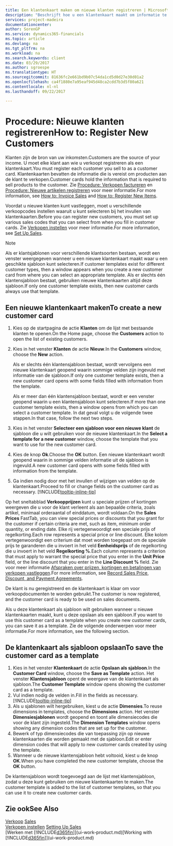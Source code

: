 ```yaml
---
title: Een klantenkaart maken om nieuwe klanten registreren | Microsoft Docs
description: "Beschrijft hoe u een klantenkaart maakt om informatie te registreren over elke nieuwe klant of cliënt aan wie u verkoopt."
services: project-madeira
documentationcenter: 
author: SorenGP
ms.service: dynamics365-financials
ms.topic: article
ms.devlang: na
ms.tgt_pltfrm: na
ms.workload: na
ms.search.keywords: client
ms.date: 03/29/2017
ms.author: sgroespe
ms.translationtype: HT
ms.sourcegitcommit: 81636fc2e661bd9b07c54da1cd5d0d27e30d01a2
ms.openlocfilehash: ca4f1880e7a95eaf945d48ca2cdd7b3d5f80a621
ms.contentlocale: nl-nl
ms.lasthandoff: 09/22/2017

---
```

# <a name="how-to-register-new-customers"></a><span data-ttu-id="69e3d-103">Procedure: Nieuwe klanten registreren</span><span class="sxs-lookup"><span data-stu-id="69e3d-103">How to: Register New Customers</span></span>
<span data-ttu-id="69e3d-104">Klanten zijn de bron van uw inkomsten.</span><span class="sxs-lookup"><span data-stu-id="69e3d-104">Customers are the source of your income.</span></span> <span data-ttu-id="69e3d-105">U moet elke klant aan wie u verkoopt registreren als een klantenkaart.</span><span class="sxs-lookup"><span data-stu-id="69e3d-105">You must register each customer you sell to as a customer card.</span></span> <span data-ttu-id="69e3d-106">Klantenkaarten bevatten de informatie die is vereist om producten aan de klant te verkopen.</span><span class="sxs-lookup"><span data-stu-id="69e3d-106">Customer cards hold the information that is required to sell products to the customer.</span></span> <span data-ttu-id="69e3d-107">Zie [Procedure: Verkopen factureren](sales-how-invoice-sales.md) en [Procedure: Nieuwe artikelen registreren](inventory-how-register-new-items.md) voor meer informatie.</span><span class="sxs-lookup"><span data-stu-id="69e3d-107">For more information, see [How to: Invoice Sales](sales-how-invoice-sales.md) and [How to: Register New Items](inventory-how-register-new-items.md).</span></span>  

<span data-ttu-id="69e3d-108">Voordat u nieuwe klanten kunt vastleggen, moet u verschillende verkoopcodes instellen waaruit u kunt selecteren bij het invullen van klantenkaarten.</span><span class="sxs-lookup"><span data-stu-id="69e3d-108">Before you can register new customers, you must set up various sales codes that you can select from when you fill in customer cards.</span></span> <span data-ttu-id="69e3d-109">Zie [Verkopen instellen](sales-setup-sales.md) voor meer informatie.</span><span class="sxs-lookup"><span data-stu-id="69e3d-109">For more information, see [Set Up Sales](sales-setup-sales.md).</span></span>

> [!NOTE]  
>   <span data-ttu-id="69e3d-110">Als er klantsjablonen voor verschillende klantsoorten bestaan, wordt een venster weergegeven wanneer u een nieuwe klantenkaart maakt waar u een geschikte sjabloon kunt selecteren.</span><span class="sxs-lookup"><span data-stu-id="69e3d-110">If customer templates exist for different customer types, then a window appears when you create a new customer card from where you can select an appropriate template.</span></span> <span data-ttu-id="69e3d-111">Als er slechts één klantensjabloon bestaat, gebruiken nieuwe klantenkaarten altijd deze sjabloon.</span><span class="sxs-lookup"><span data-stu-id="69e3d-111">If only one customer template exists, then new customer cards always use that template.</span></span>

## <a name="to-create-a-new-customer-card"></a><span data-ttu-id="69e3d-112">Een nieuwe klantenkaart maken</span><span class="sxs-lookup"><span data-stu-id="69e3d-112">To create a new customer card</span></span>
1. <span data-ttu-id="69e3d-113">Kies op de startpagina de actie **Klanten** om de lijst met bestaande klanten te openen.</span><span class="sxs-lookup"><span data-stu-id="69e3d-113">On the Home page, choose the **Customers** action to open the list of existing customers.</span></span>  
2. <span data-ttu-id="69e3d-114">Kies in het venster **Klanten** de actie **Nieuw**.</span><span class="sxs-lookup"><span data-stu-id="69e3d-114">In the **Customers** window, choose the **New** action.</span></span>

    <span data-ttu-id="69e3d-115">Als er slechts één klantensjabloon bestaat, wordt vervolgens een nieuwe klantenkaart geopend waarin sommige velden zijn ingevuld met informatie van de sjabloon.</span><span class="sxs-lookup"><span data-stu-id="69e3d-115">If only one customer template exists, then a new customer card opens with some fields filled with information from the template.</span></span>

    <span data-ttu-id="69e3d-116">Als er meer dan één klantensjabloon bestaat, wordt er een venster geopend waarin u een klantensjabloon kunt selecteren.</span><span class="sxs-lookup"><span data-stu-id="69e3d-116">If more than one customer template exists, then a window opens from which you can select a customer template.</span></span> <span data-ttu-id="69e3d-117">In dat geval volgt u de volgende twee stappen.</span><span class="sxs-lookup"><span data-stu-id="69e3d-117">In that case, follow the next two steps.</span></span>
3. <span data-ttu-id="69e3d-118">Kies in het venster **Selecteer een sjabloon voor een nieuwe klant** de sjabloon die u wilt gebruiken voor de nieuwe klantenkaart.</span><span class="sxs-lookup"><span data-stu-id="69e3d-118">In the **Select a template for a new customer** window, choose the template that you want to use for the new customer card.</span></span>
4. <span data-ttu-id="69e3d-119">Kies de knop **Ok**.</span><span class="sxs-lookup"><span data-stu-id="69e3d-119">Choose the **OK** button.</span></span> <span data-ttu-id="69e3d-120">Een nieuwe klantenkaart wordt geopend waarin in sommige velden informatie uit de sjabloon is ingevuld.</span><span class="sxs-lookup"><span data-stu-id="69e3d-120">A new customer card opens with some fields filled with information from the template.</span></span>  
5. <span data-ttu-id="69e3d-121">Ga indien nodig door met het invullen of wijzigen van velden op de klantenkaart.</span><span class="sxs-lookup"><span data-stu-id="69e3d-121">Proceed to fill or change fields on the customer card as necessary.</span></span> [!INCLUDE[tooltip-inline-tip](includes/tooltip-inline-tip_md.md)]

<span data-ttu-id="69e3d-122">Op het sneltabblad **Verkoopprijzen** kunt u speciale prijzen of kortingen weergeven die u voor de klant verleent als aan bepaalde criteria, zoals artikel, minimaal orderaantal of einddatum, wordt voldaan.</span><span class="sxs-lookup"><span data-stu-id="69e3d-122">On the **Sales Prices** FastTab, you can view special prices or discounts that you grant for the customer if certain criteria are met, such as item, minimum order quantity, or ending date.</span></span> <span data-ttu-id="69e3d-123">Elke rij vertegenwoordigt een speciale prijs of regelkorting.</span><span class="sxs-lookup"><span data-stu-id="69e3d-123">Each row represents a special price or line discount.</span></span> <span data-ttu-id="69e3d-124">Elke kolom vertegenwoordigt een criterium dat moet worden toegepast om de speciale prijs te garanderen die u invoert in het veld **Eenheidsprijs** of de regelkorting die u invoert in het veld **Regelkorting %**.</span><span class="sxs-lookup"><span data-stu-id="69e3d-124">Each column represents a criterion that must apply to warrant the special price that you enter in the **Unit Price** field, or the line discount that you enter in the **Line Discount %** field.</span></span> <span data-ttu-id="69e3d-125">Zie voor meer informatie [Afspraken over prijzen, kortingen en betalingen van verkopen vastleggen](sales-how-record-sales-price-discount-payment-agreements.md).</span><span class="sxs-lookup"><span data-stu-id="69e3d-125">For more information, see [Record Sales Price, Discount, and Payment Agreements](sales-how-record-sales-price-discount-payment-agreements.md).</span></span>

<span data-ttu-id="69e3d-126">De klant is nu geregistreerd en de klantenkaart is klaar om voor verkoopdocumenten te worden gebruikt.</span><span class="sxs-lookup"><span data-stu-id="69e3d-126">The customer is now registered, and the customer card is ready to be used on sales documents.</span></span>

<span data-ttu-id="69e3d-127">Als u deze klantenkaart als sjabloon wilt gebruiken wanneer u nieuwe klantenkaarten maakt, kunt u deze opslaan als een sjabloon.</span><span class="sxs-lookup"><span data-stu-id="69e3d-127">If you want to use this customer card as a template when you create new customer cards, you can save it as a template.</span></span> <span data-ttu-id="69e3d-128">Zie de volgende onderwerpen voor meer informatie.</span><span class="sxs-lookup"><span data-stu-id="69e3d-128">For more information, see the following section.</span></span>

## <a name="to-save-the-customer-card-as-a-template"></a><span data-ttu-id="69e3d-129">De klantenkaart als sjabloon opslaan</span><span class="sxs-lookup"><span data-stu-id="69e3d-129">To save the customer card as a template</span></span>
1. <span data-ttu-id="69e3d-130">Kies in het venster **Klantenkaart** de actie **Opslaan als sjabloon**.</span><span class="sxs-lookup"><span data-stu-id="69e3d-130">In the **Customer Card** window, choose the **Save as Template** action.</span></span> <span data-ttu-id="69e3d-131">Het venster **Klantensjabloon** opent de weergave van de klantenkaart als sjabloon.</span><span class="sxs-lookup"><span data-stu-id="69e3d-131">The **Customer Template** window opens showing the customer card as a template.</span></span>
2. <span data-ttu-id="69e3d-132">Vul indien nodig de velden in.</span><span class="sxs-lookup"><span data-stu-id="69e3d-132">Fill in the fields as necessary.</span></span> [!INCLUDE[tooltip-inline-tip](includes/tooltip-inline-tip_md.md)]
3. <span data-ttu-id="69e3d-133">Als u sjablonen wilt hergebruiken, kiest u de actie **Dimensies**.</span><span class="sxs-lookup"><span data-stu-id="69e3d-133">To reuse dimensions in templates, choose the **Dimensions** action.</span></span> <span data-ttu-id="69e3d-134">Het venster **Dimensiesjablonen** wordt geopend en toont alle dimensiecodes die voor de klant zijn ingesteld.</span><span class="sxs-lookup"><span data-stu-id="69e3d-134">The **Dimension Templates** window opens showing any dimension codes that are set up for the customer.</span></span>
4. <span data-ttu-id="69e3d-135">Bewerk of typ dimensiecodes die van toepassing zijn op nieuwe klantenkaarten die worden gemaakt met de sjabloon.</span><span class="sxs-lookup"><span data-stu-id="69e3d-135">Edit or enter dimension codes that will apply to new customer cards created by using the template.</span></span>  
5. <span data-ttu-id="69e3d-136">Wanneer u de nieuwe klantensjabloon hebt voltooid, kiest u de knop **OK**.</span><span class="sxs-lookup"><span data-stu-id="69e3d-136">When you have completed the new customer template, choose the **OK** button.</span></span>

<span data-ttu-id="69e3d-137">De klantensjabloon wordt toegevoegd aan de lijst met klantensjabloon, zodat u deze kunt gebruiken om nieuwe klantenkaarten te maken.</span><span class="sxs-lookup"><span data-stu-id="69e3d-137">The customer template is added to the list of customer templates, so that you can use it to create new customer cards.</span></span>

## <a name="see-also"></a><span data-ttu-id="69e3d-138">Zie ook</span><span class="sxs-lookup"><span data-stu-id="69e3d-138">See Also</span></span>
<span data-ttu-id="69e3d-139">[Verkoop](sales-manage-sales.md)  </span><span class="sxs-lookup"><span data-stu-id="69e3d-139">[Sales](sales-manage-sales.md)  </span></span>  
<span data-ttu-id="69e3d-140">[Verkopen instellen](sales-setup-sales.md)  </span><span class="sxs-lookup"><span data-stu-id="69e3d-140">[Setting Up Sales](sales-setup-sales.md)  </span></span>  
<span data-ttu-id="69e3d-141">[Werken met [!INCLUDE[d365fin](includes/d365fin_md.md)]](ui-work-product.md)</span><span class="sxs-lookup"><span data-stu-id="69e3d-141">[Working with [!INCLUDE[d365fin](includes/d365fin_md.md)]](ui-work-product.md)</span></span>

